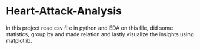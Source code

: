 # Heart-Attack-Analysis
In this project read csv file in python and EDA on this file, did some statistics, group by and made relation and lastly visualize the insights using matplotlib.
